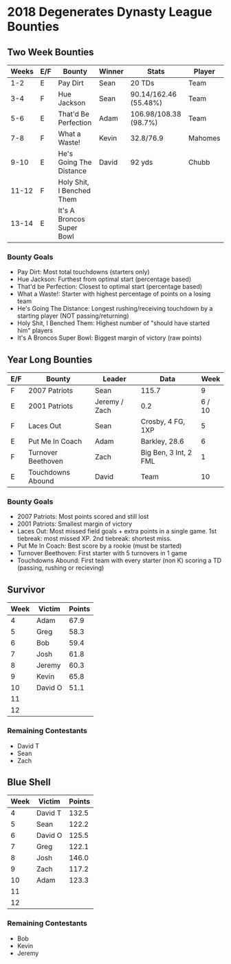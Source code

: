 # 2018 Degenerates Dynasty League Bounties

## Two Week Bounties

| Weeks | E/F | Bounty                    | Winner | Stats                  | Player  |
|-------|-----|---------------------------|--------|------------------------|---------|
|   1-2 |   E | Pay Dirt                  |   Sean |                20 TDs  |    Team |
|   3-4 |   F | Hue Jackson               |   Sean |  90.14/162.46 (55.48%) |    Team |
|   5-6 |   E | That'd Be Perfection      |   Adam |  106.98/108.38 (98.7%) |    Team |
|   7-8 |   F | What a Waste!             |  Kevin |              32.8/76.9 | Mahomes |
|  9-10 |   E | He's Going The Distance   |  David |                 92 yds |   Chubb |
| 11-12 |   F | Holy Shit, I Benched Them |        |                        |         |
| 13-14 |   E | It's A Broncos Super Bowl |        |                        |         |

### Bounty Goals

  - Pay Dirt: Most total touchdowns (starters only)
  - Hue Jackson: Furthest from optimal start (percentage based)
  - That'd be Perfection: Closest to optimal start (percentage based)
  - What a Waste!: Starter with highest percentage of points on a losing team
  - He's Going The Distance: Longest rushing/receiving touchdown by a starting player (NOT passing/returning)
  - Holy Shit, I Benched Them: Highest number of "should have started him" players
  - It's A Broncos Super Bowl: Biggest margin of victory (raw points)

## Year Long Bounties

| E/F | Bounty                    | Leader        | Data                  | Week |
|-----|---------------------------|---------------|-----------------------|------|
|   F | 2007 Patriots             |   Sean        |     115.7             |    9 |
|   E | 2001 Patriots             | Jeremy / Zach |       0.2             |    6 / 10 |
|   F | Laces Out                 |   Sean        | Crosby, 4 FG, 1XP     |    5 |
|   E | Put Me In Coach           |   Adam        | Barkley, 28.6         |    6 |
|   F | Turnover Beethoven        |   Zach        | Big Ben, 3 Int, 2 FML |    1 |
|   E | Touchdowns Abound         |  David        | Team                  |   10 |

### Bounty Goals

  - 2007 Patriots: Most points scored and still lost
  - 2001 Patriots: Smallest margin of victory
  - Laces Out: Most missed field goals + extra points in a single game.  1st tiebreak: most missed XP.  2nd tiebreak: shortest miss.
  - Put Me In Coach: Best score by a rookie (must be started)
  - Turnover Beethoven: First starter with 5 turnovers in 1 game
  - Touchdowns Abound: First team with every starter (non K) scoring a TD (passing, rushing or recieving)

## Survivor

| Week | Victim  | Points |
|------|---------|--------|
|    4 |    Adam |   67.9 |
|    5 |    Greg |   58.3 |
|    6 |     Bob |   59.4 |
|    7 |    Josh |   61.8 |
|    8 |  Jeremy |   60.3 |
|    9 |   Kevin |   65.8 |
|   10 | David O |   51.1 |
|   11 |
|   12 |

### Remaining Contestants

  - David T
  - Sean
  - Zach

## Blue Shell

| Week | Victim  | Points |
|------|---------|--------|
|    4 | David T |  132.5 |
|    5 |    Sean |  122.2 |
|    6 | David O |  125.5 |
|    7 |    Greg |  122.1 |
|    8 |    Josh |  146.0 |
|    9 |    Zach |  117.2 |
|   10 |    Adam |  123.3 |
|   11 |
|   12 |

### Remaining Contestants

  - Bob
  - Kevin
  - Jeremy
